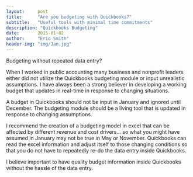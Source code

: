 ```yaml
---
layout:     post
title:      "Are you budgeting with Quickbooks?"
subtitle:   "Useful tools with minimal time commitments"
description: "Quickbooks Budgeting"
date:       2015-01-02
author:     "Eric Smith"
header-img: "img/Jan.jpg"
---
```


Budgeting without repeated data entry?

When I worked in public accounting many business and nonprofit leaders either did not utilize the Quickbooks budgeting module or input unrealistic assumptions.  I have always been a strong believer in developing a working budget that updates in real-time in response to changing situations.  

A budget in Quickbooks should not be input in January and ignored until December.  The budgeting module should be a living tool that is updated in response to changing assumptions.

I recommend the creation of a budgeting model in excel that can be affected by different revenue and cost drivers... 
so what you might have assumed in January may not be true in May or November.  Quickbooks can read the excel information and adjust itself to those changing conditions so that you do not have to repeatedly re-do the data entry inside Quickbooks.  

I believe important to have quality budget information inside Quickbooks without the hassle of the data entry.   

